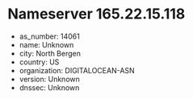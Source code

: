 # Nameserver 165.22.15.118

* as_number: 14061
* name: Unknown
* city: North Bergen
* country: US
* organization: DIGITALOCEAN-ASN
* version: Unknown
* dnssec: Unknown
